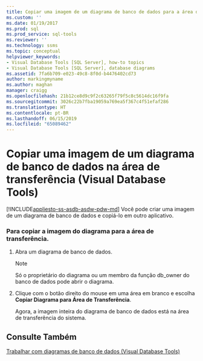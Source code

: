 ```yaml
---
title: Copiar uma imagem de um diagrama de banco de dados para a área de transferência | Microsoft Docs
ms.custom: ''
ms.date: 01/19/2017
ms.prod: sql
ms.prod_service: sql-tools
ms.reviewer: ''
ms.technology: ssms
ms.topic: conceptual
helpviewer_keywords:
- Visual Database Tools [SQL Server], how-to topics
- Visual Database Tools [SQL Server], database diagrams
ms.assetid: 7fa6b709-e023-49c8-8f0d-b4476402cd73
author: markingmyname
ms.author: maghan
manager: craigg
ms.openlocfilehash: 21b12ce8d9c9f2c63265f79f5c8c5614dc16f9fa
ms.sourcegitcommit: 3026c22b7fba19059a769ea5f367c4f51efaf286
ms.translationtype: HT
ms.contentlocale: pt-BR
ms.lasthandoff: 06/15/2019
ms.locfileid: "65089462"
---
```

# <a name="copy-an-image-of-a-database-diagram-to-the-clipboard-visual-database-tools"></a>Copiar uma imagem de um diagrama de banco de dados na área de transferência (Visual Database Tools)
[!INCLUDE[appliesto-ss-asdb-asdw-pdw-md](../../includes/appliesto-ss-asdb-asdw-pdw-md.md)]
Você pode criar uma imagem de um diagrama de banco de dados e copiá-lo em outro aplicativo.  
  
### <a name="to-copy-a-diagram-image-to-the-clipboard"></a>Para copiar a imagem do diagrama para a área de transferência.  
  
1.  Abra um diagrama de banco de dados.  
  
    > [!NOTE]  
    > Só o proprietário do diagrama ou um membro da função db_owner do banco de dados pode abrir o diagrama.  
  
2.  Clique com o botão direito do mouse em uma área em branco e escolha **Copiar Diagrama para Área de Transferência**.  
  
    Agora, a imagem inteira do diagrama de banco de dados está na área de transferência do sistema.  
  
## <a name="see-also"></a>Consulte Também  
[Trabalhar com diagramas de banco de dados &#40;Visual Database Tools&#41;](../../ssms/visual-db-tools/work-with-database-diagrams-visual-database-tools.md)  
  

